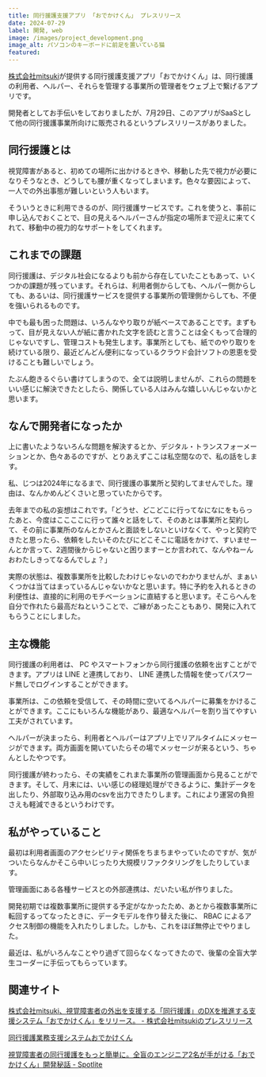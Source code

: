```yaml
---
title: 同行援護支援アプリ 「おでかけくん」 プレスリリース
date: 2024-07-29
label: 開発, web
image: /images/project_development.png
image_alt: パソコンのキーボードに前足を置いている猫
featured:
---
```


[株式会社mitsuki](https://spot-lite.jp/company/)が提供する同行援護支援アプリ「おでかけくん」は、同行援護の利用者、ヘルパー、それらを管理する事業所の管理者をウェブ上で繋げるアプリです。

開発者としてお手伝いをしておりましたが、7月29日、このアプリがSaaSとして他の同行援護事業所向けに販売されるというプレスリリースがありました。

## 同行援護とは

視覚障害があると、初めての場所に出かけるときや、移動した先で視力が必要になりそうなとき、どうしても腰が重くなってしまいます。色々な要因によって、一人での外出事態が難しいという人もいます。

そういうときに利用できるのが、同行援護サービスです。これを使うと、事前に申し込んでおくことで、目の見えるヘルパーさんが指定の場所まで迎えに来てくれて、移動中の視力的なサポートをしてくれます。

## これまでの課題

同行援護は、デジタル社会になるよりも前から存在していたこともあって、いくつかの課題が残っています。それらは、利用者側からしても、ヘルパー側からしても、あるいは、同行援護サービスを提供する事業所の管理側からしても、不便を強いられるものです。

中でも最も困った問題は、いろんなやり取りが紙ベースであることです。まずもって、目が見えない人が紙に書かれた文字を読むと言うことは全くもって合理的じゃないですし、管理コストも発生します。事業所としても、紙でのやり取りを続けている限り、最近どんどん便利になっているクラウド会計ソフトの恩恵を受けることも難しいでしょう。

たぶん飽きるぐらい書けてしまうので、全ては説明しませんが、これらの問題をいい感じに解決できたとしたら、関係している人はみんな嬉しいんじゃないかと思います。

## なんで開発者になったか

上に書いたようないろんな問題を解決するとか、デジタル・トランスフォーメーションとか、色々あるのですが、とりあえずここは私空間なので、私の話をします。

私、じつは2024年になるまで、同行援護の事業所と契約してませんでした。理由は、なんかめんどくさいと思っていたからです。

去年までの私の妄想はこれです。「どうせ、どこどこに行ってなになにをもらったあと、今度はここここに行って誰々と話をして、そのあとは事業所と契約して、その前に事業所のなんとかさんと面談をしないといけなくて、やっと契約できたと思ったら、依頼をしたいそのたびにどこそこに電話をかけて、すいませーんとか言って、2週間後からじゃないと困りますーとか言われて、なんやねーんおわたしきってなるんでしょ？」

実際の状態は、複数事業所を比較したわけじゃないのでわかりませんが、まぁいくつかは当てはまっているんじゃないかなと思います。特に予約を入れるときの利便性は、直接的に利用のモチベーションに直結すると思います。そこらへんを自分で作れたら最高だねということで、ご縁があったこともあり、開発に入れてもらうことにしました。

## 主な機能

同行援護の利用者は、 PC やスマートフォンから同行援護の依頼を出すことができます。アプリは LINE と連携しており、 LINE 連携した情報を使ってパスワード無しでログインすることができます。

事業所は、この依頼を受信して、その時間に空いてるヘルパーに募集をかけることができます。ここにもいろんな機能があり、最適なヘルパーを割り当てやすい工夫がされています。

ヘルパーが決まったら、利用者とヘルパーはアプリ上でリアルタイムにメッセージができます。両方画面を開いていたらその場でメッセージが来るという、ちゃんとしたやつです。

同行援護が終わったら、その実績をこれまた事業所の管理画面から見ることができます。そして、月末には、いい感じの経理処理ができるように、集計データを出したり、外部取り込み用のcsvを出力できたりします。これにより運営の負担さえも軽減できるというわけです。

## 私がやっていること

最初は利用者画面のアクセシビリティ関係をちまちまやっていたのですが、気がついたらなんかそこら中いじったり大規模リファクタリングをしたりしています。

管理画面にある各種サービスとの外部連携は、だいたい私が作りました。

開発初期では複数事業所に提供する予定がなかったため、あとから複数事業所に転回するってなったときに、データモデルを作り替えた後に、 RBAC によるアクセス制御の機能を入れたりしました。しかも、これをほぼ無停止でやりました。

最近は、私がいろんなことやり過ぎて回らなくなってきたので、後輩の全盲大学生コーダーに手伝ってもらっています。

## 関連サイト

[株式会社mitsuki、視覚障害者の外出を支援する「同行援護」のDXを推進する支援システム「おでかけくん」をリリース。 - 株式会社mitsukiのプレスリリース](https://prtimes.jp/main/html/rd/p/000000002.000085594.html)

[同行援護業務支援システムおでかけくん](https://spot-lite.jp/odekakekun/)

[視覚障害者の同行援護をもっと簡単に。全盲のエンジニア2名が手がける「おでかけくん」開発秘話 - Spotlite](https://spot-lite.jp/odekakekun-interview/)
